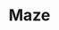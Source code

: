 ---
title: "Maze"
permalink: /spells/maze/
tags:
  - Spell
  - 8th Level
  - Conjuration
available_for:
  - Wizard
level: "8th Level"
school: "Conjuration"
range: "60 ft"
comp:
  - V
  - S
duration: "10 Minutes"
concentration: true
description: |
  You banish a creature that you can see within range into a labyrinthine demiplane. The target remains there for the duration or until it escapes the maze.

  The target can use its action to attempt to escape. When it does so, it makes a DC 20 Intelligence check. If it succeeds, it escapes, and the spell ends (a minotaur or goristro demon automatically succeeds).

  When the spell ends, the target reappears in the space it left or, if that space is occupied, in the nearest unoccupied space.
excerpt: "You banish a creature that you can see within range into a labyrinthine demiplane."
source: "Basic Rules"
---